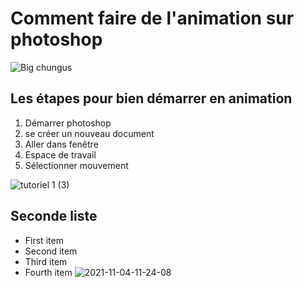 # Comment faire de l'animation sur photoshop

![Big chungus](https://i.redd.it/s26ue85xwe921.png)
## Les étapes pour bien démarrer en animation

1. Démarrer photoshop
2. se créer un nouveau document 
3. Aller dans fenêtre 
4. Espace de travail
5. Sélectionner mouvement 



![tutoriel 1 (3)](https://user-images.githubusercontent.com/93718386/142339442-82752a7b-b8a6-4948-bc1a-19ae8becc246.gif)








## Seconde liste
- First item
- Second item
- Third item
- Fourth item
![2021-11-04-11-24-08](https://user-images.githubusercontent.com/93718386/140359097-f8f479b6-2fb2-450e-a110-c29c6edc5fa8.gif)
